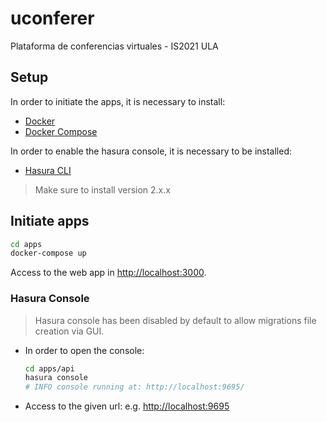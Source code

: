 # uconferer

Plataforma de conferencias virtuales - IS2021 ULA

## Setup

In order to initiate the apps, it is necessary to install:

- [Docker](https://docs.docker.com/get-started/#download-and-install-docker)
- [Docker Compose](https://docs.docker.com/compose/install)

In order to enable the hasura console, it is necessary to be installed:

- [Hasura CLI](https://hasura.io/docs/latest/graphql/core/hasura-cli/install-hasura-cli.html#install-hasura-cli)

> Make sure to install version 2.x.x

## Initiate apps

```bash
cd apps
docker-compose up
```

Access to the web app in <http://localhost:3000>.

### Hasura Console

> Hasura console has been disabled by default to allow migrations file creation via GUI.

- In order to open the console:

  ```bash
  cd apps/api
  hasura console
  # INFO console running at: http://localhost:9695/
  ```

- Access to the given url: e.g. <http://localhost:9695>
